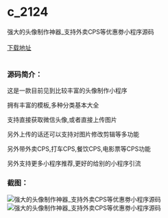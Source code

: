 # c_2124
强大的头像制作神器_支持外卖CPS等优惠劵小程序源码
<br/></br>
[下载地址](https://www.uuid2.com/2124.html "下载地址")
<br/></br>
<h3>源码简介：</h3>
<p>这是一款目前见到比较丰富的头像制作小程序<p>
<p>拥有丰富的模板,多种分类基本大全<p>
<p>支持直接获取微信头像,或者直接上传图片<p>
<p>另外上传的话还可以支持对图片修改剪辑等多功能<p>
<p>另外带外卖CPS,打车CPS,餐饮CPS,电影票等CPS功能<p>
<p>另外支持更多小程序推荐,更好的给别的小程序引流<p>
<h3>截图：</h3>
<img src="https://www.uuid2.com/wp-content/uploads/img/uimage/34381653357472.png" alt="强大的头像制作神器_支持外卖CPS等优惠劵小程序源码"><img src="https://www.uuid2.com/wp-content/uploads/img/uimage/16771653357473.png" alt="强大的头像制作神器_支持外卖CPS等优惠劵小程序源码">
